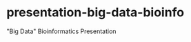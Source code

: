 presentation-big-data-bioinfo
=============================

"Big Data" Bioinformatics Presentation
